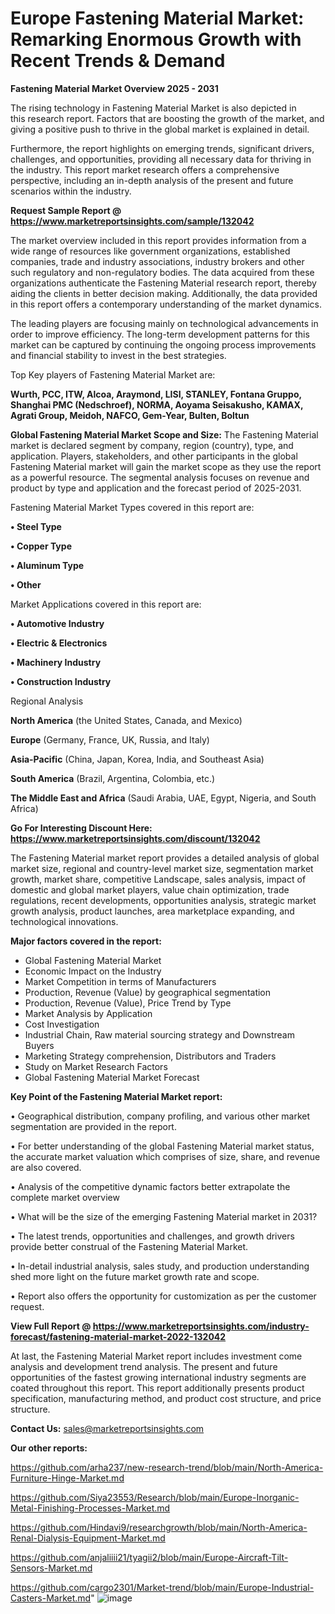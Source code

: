 # Europe Fastening Material Market: Remarking Enormous Growth with Recent Trends & Demand

<Strong> Fastening Material Market Overview 2025 - 2031</strong>

The rising technology in Fastening Material Market is also depicted in this research report. Factors that are boosting the growth of the market, and giving a positive push to thrive in the global market is explained in detail.

Furthermore, the report highlights on emerging trends, significant drivers, challenges, and opportunities, providing all necessary data for thriving in the industry. This report market research offers a comprehensive perspective, including an in-depth analysis of the present and future scenarios within the industry.

<strong>Request Sample Report @ <a href=https://www.marketreportsinsights.com/sample/132042>https://www.marketreportsinsights.com/sample/132042</a></strong>

The market overview included in this report provides information from a wide range of resources like government organizations, established companies, trade and industry associations, industry brokers and other such regulatory and non-regulatory bodies. The data acquired from these organizations authenticate the Fastening Material research report, thereby aiding the clients in better decision making. Additionally, the data provided in this report offers a contemporary understanding of the market dynamics.

The leading players are focusing mainly on technological advancements in order to improve efficiency. The long-term development patterns for this market can be captured by continuing the ongoing process improvements and financial stability to invest in the best strategies.

Top Key players of Fastening Material Market are:

<strong>Wurth, PCC, ITW, Alcoa, Araymond, LISI, STANLEY, Fontana Gruppo, Shanghai PMC (Nedschroef), NORMA, Aoyama Seisakusho, KAMAX, Agrati Group, Meidoh, NAFCO, Gem-Year, Bulten, Boltun</strong>

<strong><b>Global Fastening Material Market Scope and Size:</b></strong>
The Fastening Material market is declared segment by company, region (country), type, and application. Players, stakeholders, and other participants in the global Fastening Material market will gain the market scope as they use the report as a powerful resource. The segmental analysis focuses on revenue and product by type and application and the forecast period of 2025-2031.

Fastening Material Market Types covered in this report are:

<strong>• Steel Type

• Copper Type

• Aluminum Type

• Other</strong>

Market Applications covered in this report are:

<strong>• Automotive Industry

• Electric & Electronics

• Machinery Industry

• Construction Industry</strong> 

Regional Analysis

<strong>North America</strong> (the United States, Canada, and Mexico)

<strong>Europe</strong> (Germany, France, UK, Russia, and Italy)

<strong>Asia-Pacific</strong> (China, Japan, Korea, India, and Southeast Asia)

<strong>South America</strong> (Brazil, Argentina, Colombia, etc.)

<strong>The Middle East and Africa</strong> (Saudi Arabia, UAE, Egypt, Nigeria, and South Africa)

<strong>Go For Interesting Discount Here: <a href=https://www.marketreportsinsights.com/discount/132042>https://www.marketreportsinsights.com/discount/132042</a></strong>

The Fastening Material market report provides a detailed analysis of global market size, regional and country-level market size, segmentation market growth, market share, competitive Landscape, sales analysis, impact of domestic and global market players, value chain optimization, trade regulations, recent developments, opportunities analysis, strategic market growth analysis, product launches, area marketplace expanding, and technological innovations.

<strong><b>Major factors covered in the report:</b></strong>
<ul>
  <li>Global Fastening Material Market </li>
  <li>Economic Impact on the Industry</li>
  <li>Market Competition in terms of Manufacturers</li>
  <li>Production, Revenue (Value) by geographical segmentation</li>
  <li>Production, Revenue (Value), Price Trend by Type</li>
  <li>Market Analysis by Application</li>
  <li>Cost Investigation</li>
  <li>Industrial Chain, Raw material sourcing strategy and Downstream Buyers</li>
  <li>Marketing Strategy comprehension, Distributors and Traders</li>
  <li>Study on Market Research Factors</li>
  <li>Global Fastening Material Market Forecast</li>
</ul>

<strong><b>Key Point of the Fastening Material Market report:</b></strong>

• Geographical distribution, company profiling, and various other market segmentation are provided in the report.

• For better understanding of the global Fastening Material market status, the accurate market valuation which comprises of size, share, and revenue are also covered.

• Analysis of the competitive dynamic factors better extrapolate the complete market overview

• What will be the size of the emerging Fastening Material market in 2031?

• The latest trends, opportunities and challenges, and growth drivers provide better construal of the Fastening Material Market.

• In-detail industrial analysis, sales study, and production understanding shed more light on the future market growth rate and scope.

• Report also offers the opportunity for customization as per the customer request.

<strong><b>View Full Report @ <a href=https://www.marketreportsinsights.com/industry-forecast/fastening-material-market-2022-132042>https://www.marketreportsinsights.com/industry-forecast/fastening-material-market-2022-132042</a></b></strong>


At last, the Fastening Material Market report includes investment come analysis and development trend analysis. The present and future opportunities of the fastest growing international industry segments are coated throughout this report. This report additionally presents product specification, manufacturing method, and product cost structure, and price structure.

<strong>Contact Us:</strong>
sales@marketreportsinsights.com

<strong>Our other reports:</strong>

<a href=https://github.com/arha237/new-research-trend/blob/main/North-America-Furniture-Hinge-Market.md>https://github.com/arha237/new-research-trend/blob/main/North-America-Furniture-Hinge-Market.md</a>

<a href=https://github.com/Siya23553/Research/blob/main/Europe-Inorganic-Metal-Finishing-Processes-Market.md>https://github.com/Siya23553/Research/blob/main/Europe-Inorganic-Metal-Finishing-Processes-Market.md</a>

<a href=https://github.com/Hindavi9/researchgrowth/blob/main/North-America-Renal-Dialysis-Equipment-Market.md>https://github.com/Hindavi9/researchgrowth/blob/main/North-America-Renal-Dialysis-Equipment-Market.md</a>

<a href=https://github.com/anjaliiii21/tyagii2/blob/main/Europe-Aircraft-Tilt-Sensors-Market.md>https://github.com/anjaliiii21/tyagii2/blob/main/Europe-Aircraft-Tilt-Sensors-Market.md</a>

<a href=https://github.com/cargo2301/Market-trend/blob/main/Europe-Industrial-Casters-Market.md>https://github.com/cargo2301/Market-trend/blob/main/Europe-Industrial-Casters-Market.md</a>"
![image](https://github.com/user-attachments/assets/969e4669-31c1-4753-b3ce-6832c4674640)
